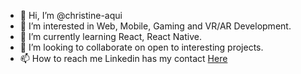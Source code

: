 - 👋 Hi, I’m @christine-aqui
- 👀 I’m interested in Web, Mobile, Gaming and VR/AR Development.
- 🌱 I’m currently learning React, React Native.
- 💞️ I’m looking to collaborate on open to interesting projects.
- 📫 How to reach me Linkedin has my contact [Here](https://www.linkedin.com/in/christineaqui/)

<!---
christine-aqui/christine-aqui is a ✨ special ✨ repository because its `README.md` (this file) appears on your GitHub profile.
You can click the Preview link to take a look at your changes.
--->
